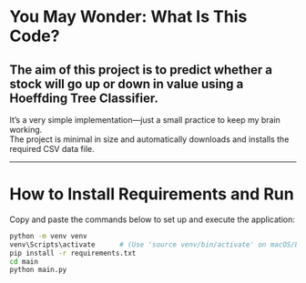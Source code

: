 # You May Wonder: What Is This Code?

## The aim of this project is to predict whether a stock will go **up or down** in value using a **Hoeffding Tree Classifier**.

It’s a very simple implementation—just a small practice to keep my brain working.  
The project is minimal in size and automatically downloads and installs the required CSV data file.

---

# How to Install Requirements and Run

Copy and paste the commands below to set up and execute the application:

```bash
python -m venv venv
venv\Scripts\activate      # (Use 'source venv/bin/activate' on macOS/Linux)
pip install -r requirements.txt
cd main
python main.py
